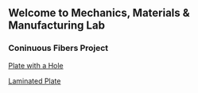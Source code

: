## Welcome to Mechanics, Materials & Manufacturing Lab

### Coninuous Fibers Project
[Plate with a Hole](https://m3lab.github.io/PlateHole.html)

[Laminated Plate](https://m3lab.github.io/LamPlate.html)
